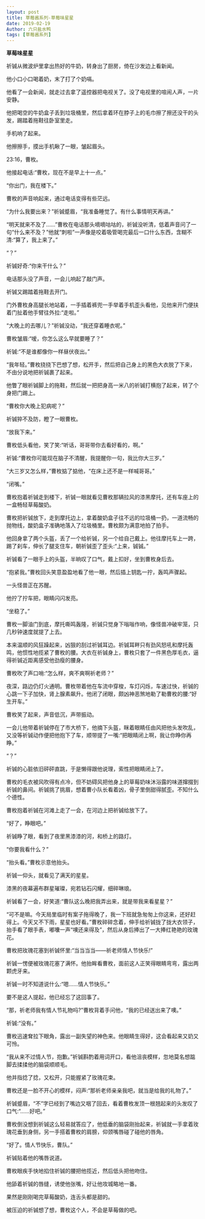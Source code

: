 ```yaml
---
layout: post
title: 草莓酱系列-草莓味星星
date: 2019-02-19
Author: 六只盐水鸭
tags: [草莓酱系列]
---
```


**草莓味星星**

 祈铖从微波炉里拿出热好的牛奶，转身出了厨房，倚在沙发边上看新闻。

 他小口小口喝着奶，末了打了个奶嗝。

 他看了一会新闻，就走过去拿了遥控器把电视关了。没了电视里的喧闹人声，一片安静。

 他把喝空的牛奶盒子丢到垃圾桶里，然后拿着环在脖子上的毛巾擦了擦还没干的头发，踢踏着拖鞋往卧室里走。

 手机响了起来。

 他擦擦手，摸出手机瞅了一眼，皱起眉头。

 23:16，曹枚。

 他接起电话:“曹枚，现在不是早上十一点。”

 “你出门，我在楼下。”

 曹枚的声音响起来，通过电话变得有些茫远。

 “为什么我要出来？”祈铖蹙眉，“我准备睡觉了。有什么事情明天再讲。”

 “明天就来不及了……”曹枚在电话那头嘀嘀咕咕的，祈铖没听清，低着声音问了一句“什么来不及？”他就“刺啦”一声像是咬着吸管喝完最后一口什么东西，含糊不清:“算了，我上来了。”

 “？”

 祈铖好奇:“你来干什么？”

 电话那头没了声音，一会儿响起了敲门声。

 祈铖又踢踏着拖鞋去开门。

 门外曹枚身高腿长地站着，一手插着裤兜一手举着手机歪头看他，见他来开门便扶着门扯着他手臂往外拉:“走啦。”

 “大晚上的去哪儿？”祈铖没动，“我还穿着睡衣呢。”

 曹枚皱眉:“嗳，你怎么这么早就要睡了？”

 祈铖:“不是谁都像你一样昼伏夜出。”

 “我年轻。”曹枚挠挠下巴想了想，松开手，然后把自己身上的黑色大衣脱了下来，不由分说地把祈铖裹了起来。

 他瞥了眼祈铖脚上的拖鞋，然后就一把把身高一米八的祈铖打横抱了起来，转了个身把门踢上。

 “曹枚你大晚上犯病呢？”

 祈铖猝不及防，瞪了一眼曹枚。

 “放我下来。”

 曹枚低头看他，笑了笑:“听话，哥哥带你去看好看的，啊。”

 祈铖:“曹枚你可能现在脑子不清醒，我提醒你一句，我比你大三岁。”

 “大三岁又怎么样，”曹枚掂了掂他，“在床上还不是一样喊哥哥。”

 “闭嘴。”

 曹枚抱着祈铖走到楼下，祈铖一眼就看见曹枚那辆拉风的漆黑摩托，还有车座上的一盒畅轻草莓酸奶。

 曹枚把祈铖放下，走到摩托边上，拿着酸奶盒子往不远的垃圾桶一扔，一道流畅的抛物线，酸奶盒子准确地落入了垃圾桶里。曹枚颇为满意地拍了拍手。

 他回身拿了两个头盔，丢了一个给祈铖，另一个给自己戴上。他往摩托车上一跨，踢了刹车，伸长了腿支住车，朝祈铖歪了歪头:“上来，铖铖。”

 祈铖看了一眼手上的头盔，半晌叹了口气，戴上扣好，坐到曹枚身后去。

 “抱紧我。”曹枚回头笑意盈盈地看了他一眼，然后插上钥匙一拧，轰鸣声骤起。

 一头怪兽正在苏醒。

 他拧了拧车把，眼睛闪闪发亮。

 “坐稳了。”

 曹枚一脚油门到底，摩托嘶鸣轰隆，祈铖只觉身下嗡嗡作响，像怪兽冲破牢笼，只几秒钟速度就提了上去。

 本来温顺的风狂躁起来，凶狠的刮过祈铖耳边。祈铖耳畔只有劲风怒吼和摩托轰鸣，他惯性地揽紧了曹枚的腰。大衣在祈铖身上，曹枚只套了一件黑色厚毛衣，逼得祈铖近距离感受他劲瘦的腰身。

 曹枚吹了声口哨:“怎么样，爽不爽啊祈老师？”

 夜深，路边仍灯火通明。曹枚带着他在车流中穿梭，车灯闪烁，车速过快，祈铖的心跳一下子加快，肾上腺素飙升。他闭了闭眼，颇凶神恶煞地勒了勒曹枚的腰:“好生开车。”

 曹枚笑了起来，声音低沉，声带振动。

 一会儿他带着祈铖停在了市大桥下，他摘下头盔，眯着眼睛任由风把他头发吹乱，又没等祈铖动作便把他抱下了车，顺带提了一嘴:“把眼睛闭上啊，我让你睁你再睁。”

 “？”

 祈铖的心脏依旧砰砰直跳，于是懒得跟他说理，索性把眼睛闭上了。

 曹枚的毛衣被风吹得有点冷，但不妨碍风把他身上的草莓奶味沐浴露的味道撺掇到祈铖的鼻间。祈铖挑了挑眉，想着曹小队长看着凶，骨子里倒甜得腻歪。不知什么个德性。

 曹枚抱着祈铖在河滩上走了一会，在河边上把祈铖给放下了。

 “好了，睁眼吧。”

 祈铖睁了眼，看到了夜里黑漆漆的河，和桥上的路灯。

 “你要我看什么？”

 “抬头看。”曹枚示意他抬头。

 祈铖一仰头，就看见了满天的星星。

 漆黑的夜幕遍布群星璀璨，宛若钻石闪耀，细碎琳琅。

 祈铖看了一会，好笑道:“曹队这么晚把我弄出来，就是带我来看星星？”

 “可不是嘛。今天局里临时有案子拖得晚了，我一下班就急匆匆上你这来，还好赶得上。今天又不下雨，星星也好看。”曹枚碎碎念着，伸手给祈铖拢了拢大衣领子，抬手看了眼手表，嘟囔一声“噢还来得及”，然后从身后捧出了一大捧红艳艳的玫瑰花。

 曹枚把玫瑰花塞到祈铖怀里:“当当当当——祈老师情人节快乐!”

 祈铖一愣便被玫瑰花塞了满怀。他抬眸看曹枚，面前这人正笑得眼睛弯弯，露出两颗虎牙来。

 祈铖一时不知道说什么:“嗯……情人节快乐。”

 要不是这人提起，他已经忘了这回事了。

 “那，祈老师我有情人节礼物吗?”曹枚背着手问他，“我的已经送出来了噢。”

 祈铖:“没有。”

 曹枚迅速耷拉下眼角，露出一副失望的神色来。他眼睛生得好，这会看起来又奶又可怜。

 “我从来不过情人节，抱歉。”祈铖斟酌着用词开口，看他沮丧模样，忽地莫名想踮脚去揉揉他的脑袋顺顺毛。

 他并指捻了捻，又松开，只能握紧了玫瑰花束。

 曹枚还是一脸不开心的模样，闷声:“那祈老师亲亲我吧，就当是给我的礼物了。”

 祈铖蹙眉，“不”字已经到了嘴边又咽了回去，看着曹枚发顶一根翘起来的头发叹了口气:“……好吧。”

 曹枚倒没想到祈铖这么轻易就答应了，他低垂的脑袋刚抬起来，祈铖就一手拿着玫瑰花垂到身侧，另一手搭着曹枚的肩膀，仰颈嘴唇碰了碰他的唇角。

 “好了。情人节快乐，曹队。”

 祈铖贴着他的嘴唇说道。

 曹枚眼疾手快地掐住祈铖的腰把他揽近，然后低头把他吻住。

 他舔着祈铖的唇缝，诱使他张嘴，好让他攻城略地一番。

 果然是刚刚喝完草莓酸奶，连舌头都是甜的。

 被压迫的祈铖想了想，曹枚这个人，不会是草莓做的吧。
